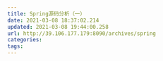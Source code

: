```yaml
---
title: Spring源码分析（一）
date: 2021-03-08 18:37:02.214
updated: 2021-03-08 19:44:00.258
url: http://39.106.177.179:8090/archives/spring
categories: 
tags: 
---
```


